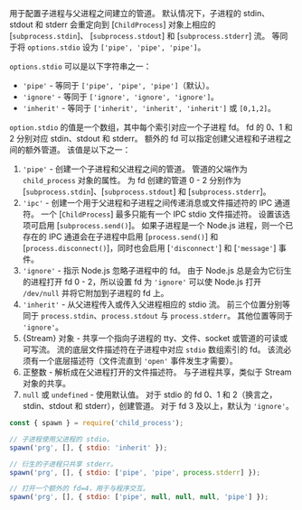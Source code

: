 <!-- YAML
added: v0.7.10
changes:
  - version: v3.3.1
    pr-url: https://github.com/nodejs/node/pull/2727
    description: The value `0` is now accepted as a file descriptor.
-->

用于配置子进程与父进程之间建立的管道。
默认情况下，子进程的 stdin、 stdout 和 stderr 会重定向到 [`ChildProcess`] 对象上相应的 [`subprocess.stdin`]、 [`subprocess.stdout`] 和 [`subprocess.stderr`] 流。
等同于将 `options.stdio` 设为 `['pipe', 'pipe', 'pipe']`。

`options.stdio` 可以是以下字符串之一：

* `'pipe'` - 等同于 `['pipe', 'pipe', 'pipe']`（默认）。
* `'ignore'` - 等同于 `['ignore', 'ignore', 'ignore']`。
* `'inherit'` - 等同于 `['inherit', 'inherit', 'inherit']` 或 `[0,1,2]`。

`option.stdio` 的值是一个数组，其中每个索引对应一个子进程 fd。
fd 的 0、1 和 2 分别对应 stdin、stdout 和 stderr。
额外的 fd 可以指定创建父进程和子进程之间的额外管道。
该值是以下之一：

1. `'pipe'` - 创建一个子进程和父进程之间的管道。
    管道的父端作为 `child_process` 对象的属性。
    为 fd 创建的管道 0 - 2 分别作为 [`subprocess.stdin`]、[`subprocess.stdout`] 和 [`subprocess.stderr`]。
2. `'ipc'` - 创建一个用于父进程和子进程之间传递消息或文件描述符的 IPC 通道符。
    一个 [`ChildProcess`] 最多只能有一个 IPC stdio 文件描述符。
    设置该选项可启用 [`subprocess.send()`]。
    如果子进程是一个 Node.js 进程，则一个已存在的 IPC 通道会在子进程中启用 [`process.send()`] 和 [`process.disconnect()`]，同时也会启用 [`'disconnect'`] 和 [`'message'`] 事件。
3. `'ignore'` - 指示 Node.js 忽略子进程中的 fd。
    由于 Node.js 总是会为它衍生的进程打开 fd 0 - 2，所以设置 fd 为 `'ignore'` 可以使 Node.js 打开 `/dev/null` 并将它附加到子进程的 fd 上。
4. `'inherit'` - 从父进程传入或传入父进程相应的 stdio 流。
    前三个位置分别等同于 `process.stdin`、`process.stdout` 与 `process.stderr`。
    其他位置等同于 `'ignore'`。
5. {Stream} 对象 - 共享一个指向子进程的 tty、文件、socket 或管道的可读或可写流。
    流的底层文件描述符在子进程中对应 `stdio` 数组索引的 fd。
    该流必须有一个底层描述符（文件流直到 `'open'` 事件发生才需要）。
6. 正整数 - 解析成在父进程打开的文件描述符。
    与子进程共享，类似于 Stream 对象的共享。
7. `null` 或 `undefined` - 使用默认值。
    对于 stdio 的 fd 0、1 和 2（换言之，stdin、stdout 和 stderr），创建管道。
    对于 fd 3 及以上，默认为 `'ignore'`。


```js
const { spawn } = require('child_process');

// 子进程使用父进程的 stdio。
spawn('prg', [], { stdio: 'inherit' });

// 衍生的子进程只共享 stderr。
spawn('prg', [], { stdio: ['pipe', 'pipe', process.stderr] });

// 打开一个额外的 fd=4，用于与程序交互。
spawn('prg', [], { stdio: ['pipe', null, null, null, 'pipe'] });
```


